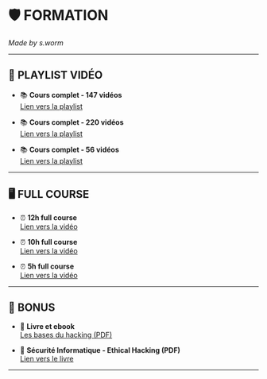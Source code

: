 # 🛡️ **FORMATION**

*Made by s.worm*

---

## 🎥 **PLAYLIST VIDÉO**

- 📚 **Cours complet - 147 vidéos**  
  [Lien vers la playlist](https://youtube.com/playlist?list=PLoIA0X2_zqE31xJe4jVMfUcQYlwFW0lbL&si=WpXFVMbrZygKr4Iv)

- 📚 **Cours complet - 220 vidéos**  
  [Lien vers la playlist](https://youtube.com/playlist?list=PLKS0AQTW863IdNyI5G-O0TWYbGhW6eaZ_&si=w65R5i9L-d1kkYcQ)

- 📚 **Cours complet - 56 vidéos**  
  [Lien vers la playlist](https://youtube.com/playlist?list=PL1hSAEEvtOapTU9KTdZM4wZKlt4DdATgO&si=UfEg4IvoW0Tu55G_)

---

## 🖥️ **FULL COURSE**

- ⏰ **12h full course**  
  [Lien vers la vidéo](https://youtu.be/fNzpcB7ODxQ?si=rvpTtvDeICt0VNPe)

- ⏰ **10h full course**  
  [Lien vers la vidéo](https://youtu.be/w_oxcjPOWos?si=N4Xff_4GZUAj3UEt)

- ⏰ **5h full course**  
  [Lien vers la vidéo](https://youtu.be/EZ_bUnO19jk?si=Id3LkAM6VGxGx7eS)

---

## 🎁 **BONUS**

- 📘 **Livre et ebook**  
  [Les bases du hacking (PDF)](https://ekladata.com/gulpzZVDEliLIx88zBHvp8UL5nM/Les-bases-du-hacking.pdf)

- 📗 **Sécurité Informatique - Ethical Hacking (PDF)**  
  [Lien vers le livre](https://repo.zenk-security.com/Magazine%20E-book/Securite%20Informatique%20-%20Ethical%20Hacking.pdf)

---
